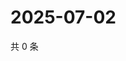 # 2025-07-02

共 0 条

<!-- BEGIN ZHIHUVIDEO -->
<!-- 最后更新时间 Wed Jul 02 2025 01:11:25 GMT+0800 (China Standard Time) -->

<!-- END ZHIHUVIDEO -->
